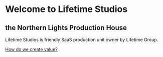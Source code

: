 # Welcome to Lifetime Studios

 ## the Northern Lights Production House 

Lifetime Studios is friendly SaaS production unit owner by Lifetime Group.
  
  
[How do we create value?](<https://github.com/LifetimeStudios/welcome/blob/cfff496617934638eb3b34dc83f3ffcb4dda3723/1222_How%20do%20we%20create%20value_.pdf>) 

